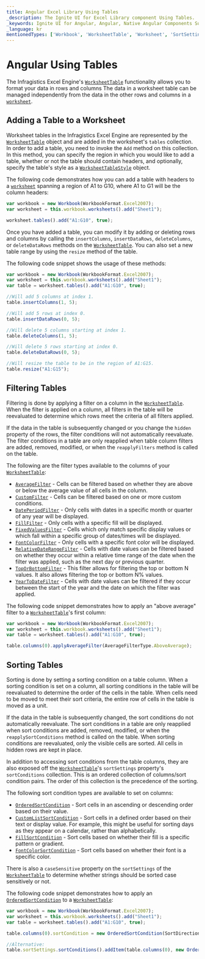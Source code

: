 ```yaml
---
title: Angular Excel Library Using Tables
_description: The Ignite UI for Excel Library component Using Tables.
_keywords: Ignite UI for Angular, Angular, Native Angular Components Suite, Native Angular Controls, Native Angular Components, Native Angular Components Library, Angular Excel Library, Angular Excel Library Example, Angular Excel Library Component, Angular Excel Engine, Tables, Sorting, Filtering
_language: kr
mentionedTypes: ['Workbook', 'WorksheetTable', 'Worksheet', 'SortSettings']
---
```


# Angular Using Tables

The Infragistics Excel Engine's [`WorksheetTable`]({environment:dvApiBaseUrl}/products/ignite-ui-angular/api/docs/typescript/latest/classes/igniteui_angular_excel.worksheettable.html) functionality allows you to format your data in rows and columns The data in a worksheet table can be managed independently from the data in the other rows and columns in a [`worksheet`]({environment:dvApiBaseUrl}/products/ignite-ui-angular/api/docs/typescript/latest/classes/igniteui_angular_excel.worksheettable.html#worksheet).

<!--## Demo


`sample="/excel/excel-library/working-with-tables", height="500", alt="Angular excel library working with tables"`

-->

<div class="divider--half"></div>

## Adding a Table to a Worksheet

Worksheet tables in the Infragistics Excel Engine are represented by the [`WorksheetTable`]({environment:dvApiBaseUrl}/products/ignite-ui-angular/api/docs/typescript/latest/classes/igniteui_angular_excel.worksheettable.html) object and are added in the worksheet's `tables` collection. In order to add a table, you need to invoke the `Add` method on this collection. In this method, you can specify the region in which you would like to add a table, whether or not the table should contain headers, and optionally, specify the table's style as a [`WorksheetTableStyle`]({environment:dvApiBaseUrl}/products/ignite-ui-angular/api/docs/typescript/latest/classes/igniteui_angular_excel.worksheettablestyle.html) object.

The following code demonstrates how you can add a table with headers to a [`worksheet`]({environment:dvApiBaseUrl}/products/ignite-ui-angular/api/docs/typescript/latest/classes/igniteui_angular_excel.worksheettable.html#worksheet) spanning a region of A1 to G10, where A1 to G1 will be the column headers:

```ts
var workbook = new Workbook(WorkbookFormat.Excel2007);
var worksheet = this.workbook.worksheets().add("Sheet1");

worksheet.tables().add("A1:G10", true);
```

Once you have added a table, you can modify it by adding or deleting rows and columns by calling the `insertColumns`, `insertDataRows`, `deleteColumns`, or `deleteDataRows` methods on the [`WorksheetTable`]({environment:dvApiBaseUrl}/products/ignite-ui-angular/api/docs/typescript/latest/classes/igniteui_angular_excel.worksheettable.html). You can also set a new table range by using the `resize` method of the table.

The following code snippet shows the usage of these methods:

```ts
var workbook = new Workbook(WorkbookFormat.Excel2007);
var worksheet = this.workbook.worksheets().add("Sheet1");
var table = worksheet.tables().add("A1:G10", true);

//Will add 5 columns at index 1.
table.insertColumns(1, 5);

//Will add 5 rows at index 0.
table.insertDataRows(0, 5);

//Will delete 5 columns starting at index 1.
table.deleteColumns(1, 5);

//Will delete 5 rows starting at index 0.
table.deleteDataRows(0, 5);

//Will resize the table to be in the region of A1:G15.
table.resize("A1:G15");
```

## Filtering Tables

Filtering is done by applying a filter on a column in the [`WorksheetTable`]({environment:dvApiBaseUrl}/products/ignite-ui-angular/api/docs/typescript/latest/classes/igniteui_angular_excel.worksheettable.html). When the filter is applied on a column, all filters in the table will be reevaluated to determine which rows meet the criteria of all filters applied.

If the data in the table is subsequently changed or you change the `hidden` property of the rows, the filter conditions will not automatically reevaluate. The filter conditions in a table are only reapplied when table column filters are added, removed, modified, or when the `reapplyFilters` method is called on the table.

The following are the filter types available to the columns of your [`WorksheetTable`]({environment:dvApiBaseUrl}/products/ignite-ui-angular/api/docs/typescript/latest/classes/igniteui_angular_excel.worksheettable.html):

*   [`AverageFilter`]({environment:dvApiBaseUrl}/products/ignite-ui-angular/api/docs/typescript/latest/classes/igniteui_angular_excel.averagefilter.html) - Cells can be filtered based on whether they are above or below the average value of all cells in the column.
*   [`CustomFilter`]({environment:dvApiBaseUrl}/products/ignite-ui-angular/api/docs/typescript/latest/classes/igniteui_angular_excel.customfilter.html) - Cells can be filtered based on one or more custom conditions.
*   [`DatePeriodFilter`]({environment:dvApiBaseUrl}/products/ignite-ui-angular/api/docs/typescript/latest/classes/igniteui_angular_excel.dateperiodfilter.html) - Only cells with dates in a specific month or quarter of any year will be displayed.
*   [`FillFilter`]({environment:dvApiBaseUrl}/products/ignite-ui-angular/api/docs/typescript/latest/classes/igniteui_angular_excel.fillfilter.html) - Only cells with a specific fill will be displayed.
*   [`FixedValuesFilter`]({environment:dvApiBaseUrl}/products/ignite-ui-angular/api/docs/typescript/latest/classes/igniteui_angular_excel.fixedvaluesfilter.html) - Cells which only match specific display values or which fall within a specific group of dates/times will be displayed.
*   [`FontColorFilter`]({environment:dvApiBaseUrl}/products/ignite-ui-angular/api/docs/typescript/latest/classes/igniteui_angular_excel.fontcolorfilter.html) - Only cells with a specific font color will be displayed.
*   [`RelativeDateRangeFilter`]({environment:dvApiBaseUrl}/products/ignite-ui-angular/api/docs/typescript/latest/classes/igniteui_angular_excel.relativedaterangefilter.html) - Cells with date values can be filtered based on whether they occur within a relative time range of the date when the filter was applied, such as the next day or previous quarter.
*   [`TopOrBottomFilter`]({environment:dvApiBaseUrl}/products/ignite-ui-angular/api/docs/typescript/latest/classes/igniteui_angular_excel.toporbottomfilter.html) - This filter allows for filtering the top or bottom N values. It also allows filtering the top or bottom N% values.
*   [`YearToDateFilter`]({environment:dvApiBaseUrl}/products/ignite-ui-angular/api/docs/typescript/latest/classes/igniteui_angular_excel.yeartodatefilter.html) - Cells with date values can be filtered if they occur between the start of the year and the date on which the filter was applied.

The following code snippet demonstrates how to apply an "above average" filter to a [`WorksheetTable`]({environment:dvApiBaseUrl}/products/ignite-ui-angular/api/docs/typescript/latest/classes/igniteui_angular_excel.worksheettable.html)'s first column:

```ts
var workbook = new Workbook(WorkbookFormat.Excel2007);
var worksheet = this.workbook.worksheets().add("Sheet1");
var table = worksheet.tables().add("A1:G10", true);

table.columns(0).applyAverageFilter(AverageFilterType.AboveAverage);
```

## Sorting Tables

Sorting is done by setting a sorting condition on a table column. When a sorting condition is set on a column, all sorting conditions in the table will be reevaluated to determine the order of the cells in the table. When cells need to be moved to meet their sort criteria, the entire row of cells in the table is moved as a unit.

If the data in the table is subsequently changed, the sort conditions do not automatically reevaluate. The sort conditions in a table are only reapplied when sort conditions are added, removed, modified, or when the `reapplySortConditions` method is called on the table. When sorting conditions are reevaluated, only the visible cells are sorted. All cells in hidden rows are kept in place.

In addition to accessing sort conditions from the table columns, they are also exposed off the [`WorksheetTable`]({environment:dvApiBaseUrl}/products/ignite-ui-angular/api/docs/typescript/latest/classes/igniteui_angular_excel.worksheettable.html)'s `sortSettings` property's `sortConditions` collection. This is an ordered collection of columns/sort condition pairs. The order of this collection is the precedence of the sorting.

The following sort condition types are available to set on columns:

*   [`OrderedSortCondition`]({environment:dvApiBaseUrl}/products/ignite-ui-angular/api/docs/typescript/latest/classes/igniteui_angular_excel.orderedsortcondition.html) - Sort cells in an ascending or descending order based on their value.
*   [`CustomListSortCondition`]({environment:dvApiBaseUrl}/products/ignite-ui-angular/api/docs/typescript/latest/classes/igniteui_angular_excel.customlistsortcondition.html) - Sort cells in a defined order based on their text or display value. For example, this might be useful for sorting days as they appear on a calendar, rather than alphabetically.
*   [`FillSortCondition`]({environment:dvApiBaseUrl}/products/ignite-ui-angular/api/docs/typescript/latest/classes/igniteui_angular_excel.fillsortcondition.html) - Sort cells based on whether their fill is a specific pattern or gradient.
*   [`FontColorSortCondition`]({environment:dvApiBaseUrl}/products/ignite-ui-angular/api/docs/typescript/latest/classes/igniteui_angular_excel.fontcolorsortcondition.html) - Sort cells based on whether their font is a specific color.

There is also a `caseSensitive` property on the `sortSettings` of the [`WorksheetTable`]({environment:dvApiBaseUrl}/products/ignite-ui-angular/api/docs/typescript/latest/classes/igniteui_angular_excel.worksheettable.html) to determine whether strings should be sorted case sensitively or not.

The following code snippet demonstrates how to apply an [`OrderedSortCondition`]({environment:dvApiBaseUrl}/products/ignite-ui-angular/api/docs/typescript/latest/classes/igniteui_angular_excel.orderedsortcondition.html) to a [`WorksheetTable`]({environment:dvApiBaseUrl}/products/ignite-ui-angular/api/docs/typescript/latest/classes/igniteui_angular_excel.worksheettable.html):

```ts
var workbook = new Workbook(WorkbookFormat.Excel2007);
var worksheet = this.workbook.worksheets().add("Sheet1");
var table = worksheet.tables().add("A1:G10", true);

table.columns(0).sortCondition = new OrderedSortCondition(SortDirection.Ascending);

//Alternative:
table.sortSettings.sortConditions().addItem(table.columns(0), new OrderedSortCondition(SortDirection.Ascending));
```
